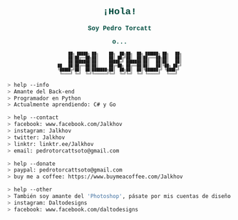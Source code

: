 <div style="font-family: 'Courier New', Courier, monospace; color:#004D40;">
<h2 align='center'> ¡Hola!</h2>
<p align='center' style="font-family: 'Courier New', Courier, monospace; color:#004D40;">
<b>Soy Pedro Torcatt</b>
</p>
</div>


<p align='center' style="color:#004D40; font-family: 'Courier New', Courier, monospace; text-align:center;"><b>o...</b>
<pre align='center' style="font-family: 'Courier New', Courier, monospace;; font-size:8px;";>
     ██╗ █████╗ ██╗     ██╗  ██╗██╗  ██╗ ██████╗ ██╗   ██╗
     ██║██╔══██╗██║     ██║ ██╔╝██║  ██║██╔═══██╗██║   ██║
     ██║███████║██║     █████╔╝ ███████║██║   ██║██║   ██║
██   ██║██╔══██║██║     ██╔═██╗ ██╔══██║██║   ██║╚██╗ ██╔╝
╚█████╔╝██║  ██║███████╗██║  ██╗██║  ██║╚██████╔╝ ╚████╔╝ 
 ╚════╝ ╚═╝  ╚═╝╚══════╝╚═╝  ╚═╝╚═╝  ╚═╝ ╚═════╝   ╚═══╝  </pre>

````bash
> help --info
> Amante del Back-end
> Programador en Python
> Actualmente aprendiendo: C# y Go
````

````bash
> help --contact
> facebook: www.facebook.com/Jalkhov
> instagram: Jalkhov
> twitter: Jalkhov
> linktr: linktr.ee/Jalkhov
> email: pedrotorcattsoto@gmail.com
````

````bash
> help --donate
> paypal: pedrotorcattsoto@gmail.com
> buy me a coffee: https://www.buymeacoffee.com/Jalkhov
````

````bash
> help --other
> También soy amante del 'Photoshop', pásate por mis cuentas de diseño ;)
> instagram: Daltodesigns
> facebook: www.facebook.com/daltodesigns
````
